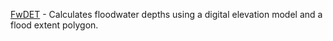 [FwDET](https://github.com/csdms-contrib/fwdet) - Calculates floodwater depths using a digital elevation model and a flood extent polygon.
